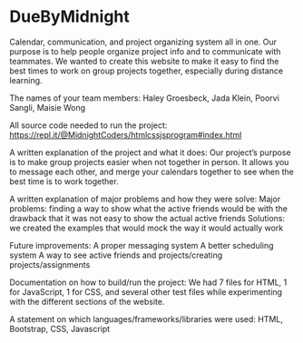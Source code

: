 # DueByMidnight
Calendar, communication, and project organizing system all in one. Our purpose is to help people organize project info and to communicate with teammates. We wanted to create this website to make it easy to find the best times to work on group projects together, especially during distance learning.

The names of your team members:
  Haley Groesbeck, Jada Klein, Poorvi Sangli, Maisie Wong
  
All source code needed to run the project: 
  https://repl.it/@MidnightCoders/htmlcssjsprogram#index.html
  
A written explanation of the project and what it does: 
  Our project’s purpose is to make group projects easier when not together in person. It allows you to message each other, and merge your calendars together to see when the best time is to work together.
  
A written explanation of major problems and how they were solve:
  Major problems: finding a way to show what the active friends would be with the drawback that it was not easy to show the actual active friends
  Solutions: we created the examples that would mock the way it would actually work
  
Future improvements:
  A proper messaging system
  A better scheduling system
  A way to see active friends and projects/creating projects/assignments
  
Documentation on how to build/run the project:
We had 7 files for HTML, 1 for JavaScript, 1 for CSS, and several other test files while experimenting with the different sections of the website.

A statement on which languages/frameworks/libraries were used:
HTML, Bootstrap, CSS, Javascript
